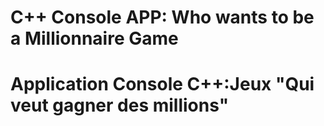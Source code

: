 # C++ Console APP:  Who wants to be a Millionnaire Game
# Application Console C++:Jeux "Qui veut gagner des millions" 
